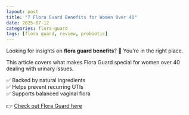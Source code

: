 ```yaml
---
layout: post
title: "7 Flora Guard Benefits for Women Over 40"
date: 2025-07-12
categories: flora-guard
tags: [flora guard, review, probiotic]
---
```


Looking for insights on **flora guard benefits**? 🌿 You're in the right place.

This article covers what makes Flora Guard special for women over 40 dealing with urinary issues.

✅ Backed by natural ingredients  
✅ Helps prevent recurring UTIs  
✅ Supports balanced vaginal flora  

👉 [Check out Flora Guard here](https://floraguard.uk/)

